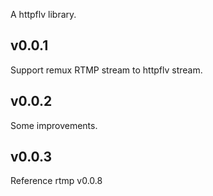A httpflv library.

## v0.0.1

Support remux RTMP stream to httpflv stream.
## v0.0.2

Some improvements.

## v0.0.3

Reference rtmp v0.0.8

